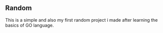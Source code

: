 ## Random

This is a simple and also my first random project i made after learning the basics of GO language.